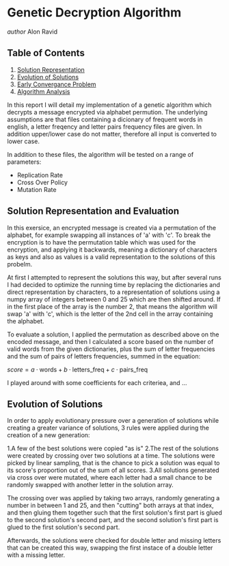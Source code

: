 # Genetic Decryption Algorithm
*author* Alon Ravid

## Table of Contents
1. [Solution Representation](#sol)
2. [Evolution of Solutions](#evolve)
3. [Early Convergance Problem](#conv)
4. [Algorithm Analysis](#algo)

In this report I will detail my implementation of a genetic algorithm which decrypts a message encrypted via alphabet permution. The underlying assumptions are that files containing a dicionary of frequent words in english, a letter freqency and letter pairs frequency files are given. In addition upper/lower case do not matter, therefore all input is converted to lower case.

In addition to these files, the algorithm will be tested on a range of parameters:
* Replication Rate
* Cross Over Policy
* Mutation Rate

## Solution Representation and Evaluation <a name=sol></a>
In this exersice, an encrypted message is created via a permutation of the alphabet, for example swapping 
all instances of 'a' with 'c'. To break the encryption is to have the permutation table which was used for the encryption, and applying it backwards, meaning a dictionary of characters as keys and also as values is a valid representation to the solutions of this probelm.

At first I attempted to represent the solutions this way, but after several runs I had decided to optimize the running time by replacing the dictionaries and direct representation by characters, to a representation of solutions using a numpy array of integers between 0 and 25 which are then shifted around. If in the first place of the array is the number 2, that means the algorithm will swap 'a' with 'c', which is the letter of the 2nd cell in the array containing the alphabet.

To evaluate a solution, I applied the permutation as described above on the encoded message, and then I calculated a score based on the number of valid words from the given dictionaries, plus the sum of letter frequencies and the sum of pairs of letters frequencies, summed in the equation:

$score = a \cdot \text{words} + b \cdot \text{letters\_freq} + c \cdot \text{pairs\_freq}$


I played around with some coefficients for each criteriea, and ...

## Evolution of Solutions <a name=evolve></a>
In order to apply evolutionary pressure over a generation of solutions while creating a greater variance of solutions, 3 rules were applied during the creation of a new generation:

1.A few of the best solutions were copied "as is"
2.The rest of the solutions were created by crossing over two solutions at a time. The solutions were picked by linear sampling, that is the chance to pick a solution was equal to its score's proportion out of the sum of all scores.
3.All solutions generated via cross over were mutated, where each letter had a small chance to be randomly swapped with another letter in the solution array.

The crossing over was applied by taking two arrays, randomly generating a number in between 1 and 25, and then "cutting" both arrays at that index, and then gluing them together such that the first solution's first part is glued to the second solution's second part, and the second solution's first part is glued to the first solution's second part.

Afterwards, the solutions were checked for double letter and missing letters that can be created this way, swapping the first instace of a double letter with a missing letter.